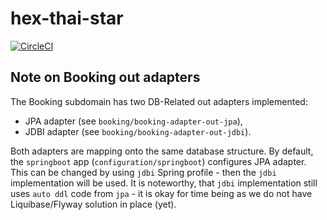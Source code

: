 # hex-thai-star

[![CircleCI](https://circleci.com/gh/hex-arch-training/hex-thai-star/tree/main.svg?style=shield)](https://circleci.com/gh/hex-arch-training/hex-thai-star/tree/main)

## Note on Booking out adapters

The Booking subdomain has two DB-Related out adapters implemented:

* JPA adapter (see `booking/booking-adapter-out-jpa`),
* JDBI adapter (see `booking/booking-adapter-out-jdbi`).

Both adapters are mapping onto the same database structure.
By default, the `springboot` app (`configuration/springboot`) configures JPA adapter.
This can be changed by using `jdbi` Spring profile - then the `jdbi` implementation will be used.
It is noteworthy, that `jdbi` implementation still uses `auto ddl` code from `jpa` - it is okay for time being as we do not have Liquibase/Flyway solution in place (yet).
